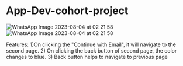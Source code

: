 # App-Dev-cohort-project
![WhatsApp Image 2023-08-04 at 02 21 58](https://github.com/palak684/App-Dev-cohort-project/assets/104788250/c27e3861-38d6-4bcb-9f0a-d7fe2f819c05)
![WhatsApp Image 2023-08-04 at 02 21 58](https://github.com/palak684/App-Dev-cohort-project/assets/104788250/0323c163-07b6-462c-a892-b55c7e0ecc3f)

Features:
1)On clicking the "Continue with Email", it will navigate to the second page.
2) On clicking the back button of second page, the color changes to blue.
3) Back button helps to navigate to previous page
